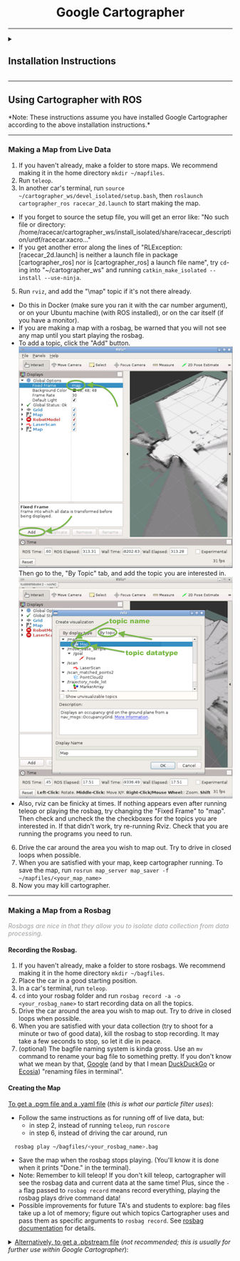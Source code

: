 <center><h1>Google Cartographer</h1></center>
<hr/>

<!-- --------------------INSTALLING CARTOGRAPHER-------------------- -->
<details>
<summary> <h2 id="installation-instructions"> Installation Instructions </h2> </summary>

<h3> New Installation Instructions </h3>
<ol type="1">
<li>Download this zip file <a href="https://drive.google.com/file/d/1SurM5VlkNsGCOTyt9Qm-RvwhOG2SR-ac/">here on Google Drive</a> onto your computer and extract its contents. Then use <code>scp</code> to dump it onto the car into the car's Downloads:
```bash
  scp -r <path_to_my_computers_downloads_folder>/racecar_cartographer_installation racecar@192.168.1.<car_number>:~/Downloads/
```
</li>
<li>Make sure your car's router is plugged into wifi.</li>
<li><code>ssh</code> into the car <code>cd</code> to the "racecar_cartographer_installation" folder</li>
<li>Run the first shell script. (This replaces "Install Google Cartographer"):
```bash
  bash cartographer_install.sh
```
Warning: this will take a long time ~ roughly 20-30 minutes.</li>
<li>Run the second shell script. (This replaces "Install MIT Racecar stuff"):
```bash
  bash racecar_cartographer_install.sh
```
</li>
</ol>

<h3> Old Installation Instructions </h3>
<h4> Install Google Cartographer </h4>
Based on official Google Cartographer [instructions](https://google-cartographer-ros.readthedocs.io/en/latest/compilation.html):
```bash
# Update apt-get (good housekeeping)
sudo apt-get update
# Install ninja
sudo apt-get install ninja-build python-wstool python-rosdep

# Make a workspace for cartographer
mkdir ~/cartographer_ws
cd ~/cartographer_ws
wstool init src

# Fetch cartographer_ros
wstool merge -t src https://raw.githubusercontent.com/googlecartographer/cartographer_ros/master/cartographer_ros.rosinstall
wstool update -t src

# Install proto3
src/cartographer/scripts/install_proto3.sh

# Remove deb dependencies and reinitialize them
sudo rm /etc/ros/rosdep/sources.list.d/20-default.list
sudo rosdep init
rosdep update
# Must run from within "cartographer_ws" folder:
rosdep install --from-paths src --ignore-src --rosdistro=${ROS_DISTRO} -y

# Build and install. Must run from within "cartographer_ws" folder:
catkin_make_isolated --install --use-ninja
```

Then add these lines to the end of the car's "~/.bashrc" file if they're not already there:
```bash
source ~/racecar_ws/.catkin_ws/devel/setup.bash
source ~/cartographer_ws/install_isolated/setup.bash
``` 
<!--Recommendation for future work. Put these bash customization lines in ~/racecar_ws/.dotfiles/_racecars instead.-->

<h3> Install MIT Racecar stuff </h3>

Clone this repo into your "racecar_ws" (not your "cartographer_ws"!) and <code>catkin_make</code>:
```bash
cd ~/racecar_ws/.catkin_ws/src
git clone https://github.com/mit-rss/cartographer_config.git
cd ~/racecar_ws/.catkin_ws
catkin_make
source devel/setup.bash
```
Then download this zip file <a href="https://drive.google.com/file/d/1a71YjMlLNQapo6Cs3l7ezS-TKVErK0Gs/">here on Google Drive</a> onto your computer and extract its contents. Then use <code>scp</code> to dump it onto the car into someplace logical (like the Downloads folder):
```bash
  scp -r <path_to_my_computers_downloads_folder>/racecar_cartographer_files racecar@192.168.1.<car_number>:~/Downloads/
```
Then on the racecar, <code>cd</code> into the resulting "racecar_cartographer_files" folder, and copy the files over into the following paths within "cartographer_ws":
```bash
cp ./racecar_config_files/racecar_2d.lua ~/cartographer_ws/src/cartographer_ros/cartographer_ros/configuration_files/racecar_2d.lua
cp ./racecar_config_files/racecar_2d_localization.lua ~/cartographer_ws/src/cartographer_ros/cartographer_ros/configuration_files/racecar_2d_localization.lua
cp ./racecar_launch_files/racecar_2d.launch ~/cartographer_ws/src/cartographer_ros/cartographer_ros/launch/racecar_2d.launch
cp ./racecar_launch_files/offline_racecar_2d.launch ~/cartographer_ws/src/cartographer_ros/cartographer_ros/launch/offline_racecar_2d.launch
cp ./racecar_launch_files/demo_racecar_2d_localization.launch ~/cartographer_ws/src/cartographer_ros/cartographer_ros/launch/demo_racecar_2d_localization.launch
cp -r racecar_description ~/cartographer_ws/src/
```
Finally <code>catkin_make</code> again to install these files:
```bash
cd ~/cartographer_ws
catkin_make_isolated --install --use-ninja
```
</details>
<!-- --------------------USING CARTOGRAPHER-------------------- -->
<hr/>
<h2> Using Cartographer with ROS </h2>
*Note: These instructions assume you have installed Google Cartographer according to the above installation instructions.*
<hr/>

### Making a Map from Live Data

1. If you haven't already, make a folder to store maps. We recommend making it in the home directory `mkdir ~/mapfiles`.
2. Run `teleop`.
4. In another car's terminal, run `source ~/cartographer_ws/devel_isolated/setup.bash`, then `roslaunch cartographer_ros racecar_2d.launch` to start making the map.<br>

* If you forget to source the setup file, you will get an error like: "No such file or directory: /home/racecar/cartographer_ws/install_isolated/share/racecar_description/urdf/racecar.xacro..."
* If you get another error along the lines of "RLException: [racecar_2d.launch] is neither a launch file in package [cartographer_ros] nor is [cartographer_ros] a launch file name", try `cd`-ing into "~/cartographer_ws" and running `catkin_make_isolated --install --use-ninja`.

5. Run `rviz`, and add the "\map" topic if it's not there already. 
  - Do this in Docker (make sure you ran it with the car number argument), or on your Ubuntu machine (with ROS installed), or on the car itself (if you have a monitor).
  - If you are making a map with a rosbag, be warned that you will not see any map until you start playing the rosbag.
  - To add a topic, click the "Add" button.<br>
![](img/rviz_cartographer1_small.png)<br>
Then go to the, "By Topic" tab, and add the topic you are interested in.<br>
![](img/rviz_cartographer2_small.png)<br>
  - Also, rviz can be finicky at times. If nothing appears even after running teleop or playing the rosbag, try changing the "Fixed Frame" to "map". Then check and uncheck the the checkboxes for the topics you are interested in. If that didn't work, try re-running Rviz. Check that you are running the programs you need to run.
6. Drive the car around the area you wish to map out. Try to drive in closed loops when possible.
7. When you are satisfied with your map, keep cartographer running. To save the map, run `rosrun map_server map_saver -f ~/mapfiles/<your_map_name>`
8. Now you may kill cartographer.

<hr/>

### Making a Map from a Rosbag

<font color="A0A0A0">*Rosbags are nice in that they allow you to isolate data collection from data processing.*</font>

#### Recording the Rosbag.

1. If you haven't already, make a folder to store rosbags. We recommend making it in the home directory `mkdir ~/bagfiles`.
2. Place the car in a good starting position.
3. In a car's terminal, run `teleop`.
4. `cd` into your rosbag folder and run `rosbag record -a -o <your_rosbag_name>` to start recording data on all the topics.
5. Drive the car around the area you wish to map out. Try to drive in closed loops when possible.
6. When you are satisfied with your data collection (try to shoot for a minute or two of good data), kill the rosbag to stop recording. It may take a few seconds to stop, so let it die in peace.
7. (optional) The bagfile naming system is kinda gross. Use an `mv` command to rename your bag file to something pretty. If you don't know what we mean by that, [Google](https://www.google.com/) (and by that I mean [DuckDuckGo](https://duckduckgo.com/) or [Ecosia](https://www.ecosia.org/)) "renaming files in terminal".

#### Creating the Map
<u>To get a .pgm file and a .yaml file</u> (*this is what our particle filter uses*):

* Follow the same instructions as for running off of live data, but:
    * in step 2, instead of running `teleop`, run `roscore`
    * in step 6, instead of driving the car around, run 
```bash
  rosbag play ~/bagfiles/<your_rosbag_name>.bag
```
* Save the map when the rosbag stops playing. (You'll know it is done when it prints "Done." in the terminal).
* Note: Remember to kill teleop! If you don't kill teleop, cartographer will see the rosbag data and current data at the same time! Plus, since the `-a` flag passed to `rosbag record` means record everything, playing the rosbag plays drive command data!
* Possible improvements for future TA's and students to explore: bag files take up a lot of memory; figure out which topics Cartographer uses and pass them as specific arguments to `rosbag record`. See [rosbag documentation](http://wiki.ros.org/rosbag/Commandline) for details.

<details><summary><u>Alternatively, to get a .pbstream file</u> (<i>not recommended; this is usually for further use within Google Cartographer</i>):</summary>
1. Run <code>roslaunch cartographer_ros offline_racecar_2d.launch bag_filenames:=${HOME}/bagfiles/&lt;your_rosbag_name&gt;.bag</code><br>
&ensp; Warning: this will pull up an rviz window. If you're ssh-ed in, then whoops.<br>
2. Wait for the bag to finish playing, then watch the terminal and wait until it's done "optimizing".
</details>
